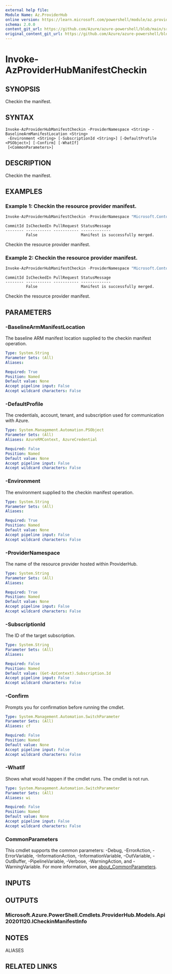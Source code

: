 ```yaml
---
external help file: 
Module Name: Az.ProviderHub
online version: https://learn.microsoft.com/powershell/module/az.providerhub/invoke-azproviderhubmanifestcheckin
schema: 2.0.0
content_git_url: https://github.com/Azure/azure-powershell/blob/main/src/ProviderHub/help/Invoke-AzProviderHubManifestCheckin.md
original_content_git_url: https://github.com/Azure/azure-powershell/blob/main/src/ProviderHub/help/Invoke-AzProviderHubManifestCheckin.md
---
```


# Invoke-AzProviderHubManifestCheckin

## SYNOPSIS
Checkin the manifest.

## SYNTAX

```
Invoke-AzProviderHubManifestCheckin -ProviderNamespace <String> -BaselineArmManifestLocation <String>
 -Environment <String> [-SubscriptionId <String>] [-DefaultProfile <PSObject>] [-Confirm] [-WhatIf]
 [<CommonParameters>]
```

## DESCRIPTION
Checkin the manifest.

## EXAMPLES

### Example 1: Checkin the resource provider manifest.
```powershell
Invoke-AzProviderHubManifestCheckin -ProviderNamespace "Microsoft.Contoso" -BaselineArmManifestLocation "NorthEurope" -Environment "Canary"
```

```output
CommitId IsCheckedIn PullRequest StatusMessage
-------- ----------- ----------- -------------
         False                   Manifest is successfully merged.
```

Checkin the resource provider manifest.

### Example 2: Checkin the resource provider manifest.
```powershell
Invoke-AzProviderHubManifestCheckin -ProviderNamespace "Microsoft.Contoso" -BaselineArmManifestLocation "EastUS2EUAP" -Environment "Prod"
```

```output
CommitId IsCheckedIn PullRequest StatusMessage
-------- ----------- ----------- -------------
         False                   Manifest is successfully merged.
```

Checkin the resource provider manifest.

## PARAMETERS

### -BaselineArmManifestLocation
The baseline ARM manifest location supplied to the checkin manifest operation.

```yaml
Type: System.String
Parameter Sets: (All)
Aliases:

Required: True
Position: Named
Default value: None
Accept pipeline input: False
Accept wildcard characters: False
```

### -DefaultProfile
The credentials, account, tenant, and subscription used for communication with Azure.

```yaml
Type: System.Management.Automation.PSObject
Parameter Sets: (All)
Aliases: AzureRMContext, AzureCredential

Required: False
Position: Named
Default value: None
Accept pipeline input: False
Accept wildcard characters: False
```

### -Environment
The environment supplied to the checkin manifest operation.

```yaml
Type: System.String
Parameter Sets: (All)
Aliases:

Required: True
Position: Named
Default value: None
Accept pipeline input: False
Accept wildcard characters: False
```

### -ProviderNamespace
The name of the resource provider hosted within ProviderHub.

```yaml
Type: System.String
Parameter Sets: (All)
Aliases:

Required: True
Position: Named
Default value: None
Accept pipeline input: False
Accept wildcard characters: False
```

### -SubscriptionId
The ID of the target subscription.

```yaml
Type: System.String
Parameter Sets: (All)
Aliases:

Required: False
Position: Named
Default value: (Get-AzContext).Subscription.Id
Accept pipeline input: False
Accept wildcard characters: False
```

### -Confirm
Prompts you for confirmation before running the cmdlet.

```yaml
Type: System.Management.Automation.SwitchParameter
Parameter Sets: (All)
Aliases: cf

Required: False
Position: Named
Default value: None
Accept pipeline input: False
Accept wildcard characters: False
```

### -WhatIf
Shows what would happen if the cmdlet runs.
The cmdlet is not run.

```yaml
Type: System.Management.Automation.SwitchParameter
Parameter Sets: (All)
Aliases: wi

Required: False
Position: Named
Default value: None
Accept pipeline input: False
Accept wildcard characters: False
```

### CommonParameters
This cmdlet supports the common parameters: -Debug, -ErrorAction, -ErrorVariable, -InformationAction, -InformationVariable, -OutVariable, -OutBuffer, -PipelineVariable, -Verbose, -WarningAction, and -WarningVariable. For more information, see [about_CommonParameters](http://go.microsoft.com/fwlink/?LinkID=113216).

## INPUTS

## OUTPUTS

### Microsoft.Azure.PowerShell.Cmdlets.ProviderHub.Models.Api20201120.ICheckinManifestInfo

## NOTES

ALIASES

## RELATED LINKS

